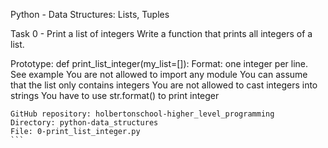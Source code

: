 Python - Data Structures: Lists, Tuples

Task 0 - Print a list of integers
Write a function that prints all integers of a list.

Prototype: def print_list_integer(my_list=[]):
Format: one integer per line. See example
You are not allowed to import any module
You can assume that the list only contains integers
You are not allowed to cast integers into strings
You have to use str.format() to print integer
````
GitHub repository: holbertonschool-higher_level_programming
Directory: python-data_structures
File: 0-print_list_integer.py
```

